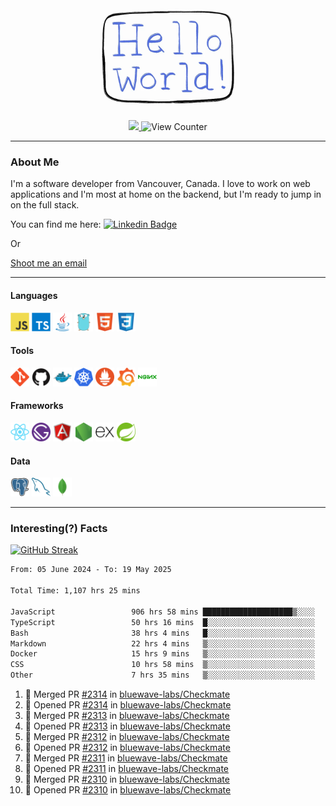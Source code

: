 <div align="center">
    <img src="./img/hello_world.webp" height="200px" width="">
    <div>
        <a href="https://www.linkedin.com/in/ajhollid">
            <img src="https://img.shields.io/badge/LinkedIn-blue"/>
        </a>
        <img src="https://komarev.com/ghpvc/?username=ajhollid&color=yellow" alt="View Counter">
    </div>
</div>

---

### About Me

I'm a software developer from Vancouver, Canada. I love to work on web applications and I'm most at home on the backend, but I'm ready to jump in on the full stack.

You can find me here: [![Linkedin Badge](https://img.shields.io/badge/-ajhollid-blue?style=flat&logo=Linkedin&logoColor=white)](https://www.linkedin.com/in/ajhollid)

Or

[Shoot me an email](mailto:ajhollid@gmail.com)

---

#### Languages

<div>
    <img src="./img/devicons/javascript-original.svg" width=30 height=30 alt="JavaScript">
    <img src="/img/devicons/typescript-original.svg" width=30 height=30 alt="TypeScript">
    <img src="./img/devicons/java-original.svg" width=30 height=30 alt="Java">
    <img src="./img/devicons/go-original.svg" width=30 height=30 alt="Golang">
    <img src="./img/devicons/html5-original.svg" width=30 height=30 alt="HTML 5">
    <img src="./img/devicons/css3-original.svg" width=30 height=30 alt="CSS 3">
</div>

#### Tools

<div>
    <img src="./img/devicons/git-original.svg" width=30 height=30 alt="Git">
    <img src="./img/devicons/github-original.svg" width=30 height=30 alt="Github">
    <img src="./img/devicons/docker-original.svg" width=30 
    height=30 alt="Docker">
    <img src="./img/devicons/kubernetes-original.svg" width=30 height=30 alt="K8">
    <img src="./img/devicons/prometheus-original.svg" width=30 height=30 alt="Prometheus">
    <img src="./img/devicons/grafana-original.svg" width=30 height=30 alt="Grafana">
    <img src="./img/devicons/nginx-original.svg" width=30 height=30 alt="Nginx">
</div>

#### Frameworks

<div>
    <img src="./img/devicons/react-original.svg" width=30 height=30 alt="React">
    <img src="./img/devicons/gatsby-original.svg" width=30 height=30 alt="Gatsby">
    <img src="./img/devicons/angularjs-original.svg" width=30 height=30 alt="AngularJS">
    <img src="./img/devicons/nodejs-original.svg" width=30 height=30 alt="NodeJS">
    <img src="./img/devicons/express-original.svg" width=30 height=30 alt="Express">
    <img src="./img/devicons/spring-original.svg" width=30 height=30 alt="Spring">
</div>

#### Data

<div>
    <img src="./img/devicons/postgresql-original.svg" width=30 height=30 alt="Postgresql">
    <img src="./img/devicons/mysql-original.svg" width=30 height=30 alt="Mysql">
    <img src="./img/devicons/mongodb-original.svg" width=30 height=30 alt="MongoDB">
</div>

---

### Interesting(?) Facts

[![GitHub Streak](http://github-readme-streak-stats.herokuapp.com?user=ajhollid)](https://git.io/streak-stats)

 <!--START_SECTION:waka-->

```txt
From: 05 June 2024 - To: 19 May 2025

Total Time: 1,107 hrs 25 mins

JavaScript                 906 hrs 58 mins ████████████████████▒░░░░   81.34 %
TypeScript                 50 hrs 16 mins  █░░░░░░░░░░░░░░░░░░░░░░░░   04.51 %
Bash                       38 hrs 4 mins   █░░░░░░░░░░░░░░░░░░░░░░░░   03.41 %
Markdown                   22 hrs 4 mins   ▒░░░░░░░░░░░░░░░░░░░░░░░░   01.98 %
Docker                     15 hrs 9 mins   ▒░░░░░░░░░░░░░░░░░░░░░░░░   01.36 %
CSS                        10 hrs 58 mins  ▒░░░░░░░░░░░░░░░░░░░░░░░░   00.98 %
Other                      7 hrs 35 mins   ▒░░░░░░░░░░░░░░░░░░░░░░░░   00.68 %
```

<!--END_SECTION:waka-->


<!--START_SECTION:activity-->
1. 🎉 Merged PR [#2314](https://github.com/bluewave-labs/Checkmate/pull/2314) in [bluewave-labs/Checkmate](https://github.com/bluewave-labs/Checkmate)
2. 💪 Opened PR [#2314](https://github.com/bluewave-labs/Checkmate/pull/2314) in [bluewave-labs/Checkmate](https://github.com/bluewave-labs/Checkmate)
3. 🎉 Merged PR [#2313](https://github.com/bluewave-labs/Checkmate/pull/2313) in [bluewave-labs/Checkmate](https://github.com/bluewave-labs/Checkmate)
4. 💪 Opened PR [#2313](https://github.com/bluewave-labs/Checkmate/pull/2313) in [bluewave-labs/Checkmate](https://github.com/bluewave-labs/Checkmate)
5. 🎉 Merged PR [#2312](https://github.com/bluewave-labs/Checkmate/pull/2312) in [bluewave-labs/Checkmate](https://github.com/bluewave-labs/Checkmate)
6. 💪 Opened PR [#2312](https://github.com/bluewave-labs/Checkmate/pull/2312) in [bluewave-labs/Checkmate](https://github.com/bluewave-labs/Checkmate)
7. 🎉 Merged PR [#2311](https://github.com/bluewave-labs/Checkmate/pull/2311) in [bluewave-labs/Checkmate](https://github.com/bluewave-labs/Checkmate)
8. 💪 Opened PR [#2311](https://github.com/bluewave-labs/Checkmate/pull/2311) in [bluewave-labs/Checkmate](https://github.com/bluewave-labs/Checkmate)
9. 🎉 Merged PR [#2310](https://github.com/bluewave-labs/Checkmate/pull/2310) in [bluewave-labs/Checkmate](https://github.com/bluewave-labs/Checkmate)
10. 💪 Opened PR [#2310](https://github.com/bluewave-labs/Checkmate/pull/2310) in [bluewave-labs/Checkmate](https://github.com/bluewave-labs/Checkmate)
<!--END_SECTION:activity-->
